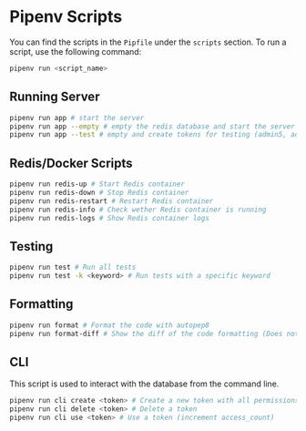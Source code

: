 # Pipenv Scripts

You can find the scripts in the `Pipfile` under the `scripts` section.
To run a script, use the following command:

```bash
pipenv run <script_name>
```

## Running Server

```sh
pipenv run app # start the server
pipenv run app --empty # empty the redis database and start the server
pipenv run app --test # empty and create tokens for testing (admin5, admin10, admin100, admin1000)
```

## Redis/Docker Scripts

```bash
pipenv run redis-up # Start Redis container
pipenv run redis-down # Stop Redis container
pipenv run redis-restart # Restart Redis container
pipenv run redis-info # Check wether Redis container is running
pipenv run redis-logs # Show Redis container logs
```

## Testing

```sh
pipenv run test # Run all tests
pipenv run test -k <keyword> # Run tests with a specific keyword
```

## Formatting

```sh
pipenv run format # Format the code with autopep8
pipenv run format-diff # Show the diff of the code formatting (Does not change the code)
```

## CLI

This script is used to interact with the database from the command line.

```sh
pipenv run cli create <token> # Create a new token with all permissions, 100 access limit
pipenv run cli delete <token> # Delete a token
pipenv run cli use <token> # Use a token (increment access_count)
```
